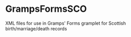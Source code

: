 # GrampsFormsSCO
XML files for use in Gramps' Forms gramplet for Scottish birth/marriage/death records

